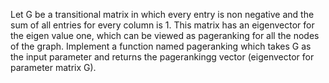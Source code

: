 Let G be a transitional matrix in which every entry is non negative and the sum of all entries for every column is 1. 
This matrix has an eigenvector for the eigen value one, which can be viewed as pageranking for all the nodes of the graph.
Implement a function named pageranking which takes G as the input parameter and returns the pagerankingg vector (eigenvector for parameter matrix G).
